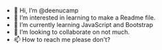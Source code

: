 - 👋 Hi, I’m @deenucamp
- 👀 I’m interested in learning to make a Readme file.
- 🌱 I’m currently learning JavaScript and Bootstrap
- 💞️ I’m looking to collaborate on not much.
- 📫 How to reach me please don't? 

<!---
deenucamp/deenucamp is a ✨ special ✨ repository because its `README.md` (this file) appears on your GitHub profile.
You can click the Preview link to take a look at your changes.
--->
